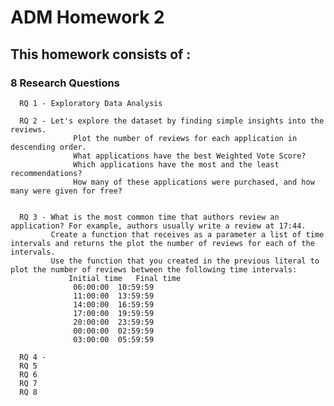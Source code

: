 # ADM Homework 2
## This homework consists of : 
### 8 Research Questions

      RQ 1 - Exploratory Data Analysis
      
      RQ 2 - Let's explore the dataset by finding simple insights into the reviews.
                  Plot the number of reviews for each application in descending order.
                  What applications have the best Weighted Vote Score?
                  Which applications have the most and the least recommendations?
                  How many of these applications were purchased, and how many were given for free?
                  

      RQ 3 - What is the most common time that authors review an application? For example, authors usually write a review at 17:44.
             Create a function that receives as a parameter a list of time intervals and returns the plot the number of reviews for each of the intervals.
             Use the function that you created in the previous literal to plot the number of reviews between the following time intervals:
                 Initial time	Final time
                  06:00:00	10:59:59
                  11:00:00	13:59:59
                  14:00:00	16:59:59
                  17:00:00	19:59:59
                  20:00:00	23:59:59
                  00:00:00	02:59:59
                  03:00:00	05:59:59
            
      RQ 4 -
      RQ 5
      RQ 6
      RQ 7
      RQ 8
      
